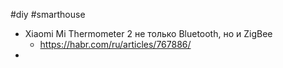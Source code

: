 #diy #smarthouse 

- Xiaomi Mi Thermometer 2 не только Bluetooth, но и ZigBee
	- https://habr.com/ru/articles/767886/
- 